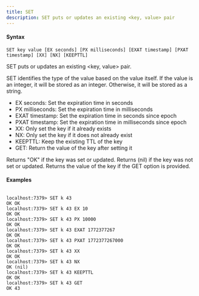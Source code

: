 ```yaml
---
title: SET
description: SET puts or updates an existing <key, value> pair
---
```


<!-- This file is automatically generated. Any modifications made directly to this file
  may be overwritten. For more details on how this file is generated and how to use
  the related commands, refer to the documentation available in the `internal/cmd/cmd_*.go` files.
-->

#### Syntax

```
SET key value [EX seconds] [PX milliseconds] [EXAT timestamp] [PXAT timestamp] [XX] [NX] [KEEPTTL]
```


SET puts or updates an existing <key, value> pair.

SET identifies the type of the value based on the value itself. If the value is an integer,
it will be stored as an integer. Otherwise, it will be stored as a string.

- EX seconds: Set the expiration time in seconds
- PX milliseconds: Set the expiration time in milliseconds
- EXAT timestamp: Set the expiration time in seconds since epoch
- PXAT timestamp: Set the expiration time in milliseconds since epoch
- XX: Only set the key if it already exists
- NX: Only set the key if it does not already exist
- KEEPTTL: Keep the existing TTL of the key
- GET: Return the value of the key after setting it

Returns "OK" if the key was set or updated. Returns (nil) if the key was not set or updated.
Returns the value of the key if the GET option is provided.
	

#### Examples

```

localhost:7379> SET k 43
OK OK
localhost:7379> SET k 43 EX 10
OK OK
localhost:7379> SET k 43 PX 10000
OK OK
localhost:7379> SET k 43 EXAT 1772377267
OK OK
localhost:7379> SET k 43 PXAT 1772377267000
OK OK
localhost:7379> SET k 43 XX
OK OK
localhost:7379> SET k 43 NX
OK (nil)
localhost:7379> SET k 43 KEEPTTL
OK OK
localhost:7379> SET k 43 GET
OK 43
	
```

